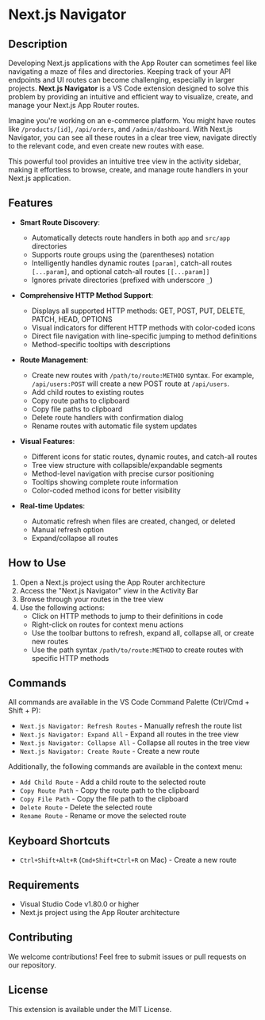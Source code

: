 # Next.js Navigator

## Description

Developing Next.js applications with the App Router can sometimes feel like navigating a maze of files and directories. Keeping track of your API endpoints and UI routes can become challenging, especially in larger projects. **Next.js Navigator** is a VS Code extension designed to solve this problem by providing an intuitive and efficient way to visualize, create, and manage your Next.js App Router routes.

Imagine you're working on an e-commerce platform. You might have routes like `/products/[id]`, `/api/orders`, and `/admin/dashboard`. With Next.js Navigator, you can see all these routes in a clear tree view, navigate directly to the relevant code, and even create new routes with ease.

This powerful tool provides an intuitive tree view in the activity sidebar, making it effortless to browse, create, and manage route handlers in your Next.js application.

## Features

- **Smart Route Discovery**:

  - Automatically detects route handlers in both `app` and `src/app` directories
  - Supports route groups using the (parentheses) notation
  - Intelligently handles dynamic routes `[param]`, catch-all routes `[...param]`, and optional catch-all routes `[[...param]]`
  - Ignores private directories (prefixed with underscore `_`)

- **Comprehensive HTTP Method Support**:

  - Displays all supported HTTP methods: GET, POST, PUT, DELETE, PATCH, HEAD, OPTIONS
  - Visual indicators for different HTTP methods with color-coded icons
  - Direct file navigation with line-specific jumping to method definitions
  - Method-specific tooltips with descriptions

- **Route Management**:

  - Create new routes with `/path/to/route:METHOD` syntax. For example, `/api/users:POST` will create a new POST route at `/api/users`.
  - Add child routes to existing routes
  - Copy route paths to clipboard
  - Copy file paths to clipboard
  - Delete route handlers with confirmation dialog
  - Rename routes with automatic file system updates

- **Visual Features**:

  - Different icons for static routes, dynamic routes, and catch-all routes
  - Tree view structure with collapsible/expandable segments
  - Method-level navigation with precise cursor positioning
  - Tooltips showing complete route information
  - Color-coded method icons for better visibility

- **Real-time Updates**:
  - Automatic refresh when files are created, changed, or deleted
  - Manual refresh option
  - Expand/collapse all routes

## How to Use

1. Open a Next.js project using the App Router architecture
2. Access the "Next.js Navigator" view in the Activity Bar
3. Browse through your routes in the tree view
4. Use the following actions:
   - Click on HTTP methods to jump to their definitions in code
   - Right-click on routes for context menu actions
   - Use the toolbar buttons to refresh, expand all, collapse all, or create new routes
   - Use the path syntax `/path/to/route:METHOD` to create routes with specific HTTP methods

## Commands

All commands are available in the VS Code Command Palette (Ctrl/Cmd + Shift + P):

- `Next.js Navigator: Refresh Routes` - Manually refresh the route list
- `Next.js Navigator: Expand All` - Expand all routes in the tree view
- `Next.js Navigator: Collapse All` - Collapse all routes in the tree view
- `Next.js Navigator: Create Route` - Create a new route

Additionally, the following commands are available in the context menu:

- `Add Child Route` - Add a child route to the selected route
- `Copy Route Path` - Copy the route path to the clipboard
- `Copy File Path` - Copy the file path to the clipboard
- `Delete Route` - Delete the selected route
- `Rename Route` - Rename or move the selected route

## Keyboard Shortcuts

- `Ctrl+Shift+Alt+R` (`Cmd+Shift+Ctrl+R` on Mac) - Create a new route

## Requirements

- Visual Studio Code v1.80.0 or higher
- Next.js project using the App Router architecture

## Contributing

We welcome contributions! Feel free to submit issues or pull requests on our repository.

## License

This extension is available under the MIT License.
